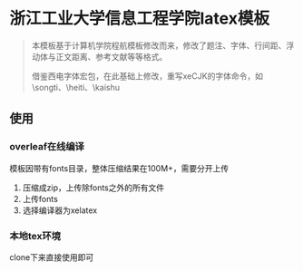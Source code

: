 # 浙江工业大学信息工程学院latex模板

>本模板基于计算机学院程航模板修改而来，修改了题注、字体、行间距、浮动体与正文距离、参考文献等等格式。
>
>借鉴西电字体宏包，在此基础上修改，重写xeCJK的字体命令，如\songti、\heiti、\kaishu

## 使用

### overleaf在线编译

模板因带有fonts目录，整体压缩结果在100M+，需要分开上传

1. 压缩成zip，上传除fonts之外的所有文件
2. 上传fonts
3. 选择编译器为xelatex

### 本地tex环境

clone下来直接使用即可

